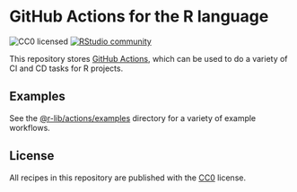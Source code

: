 # GitHub Actions for the R language

![CC0 licensed](https://img.shields.io/github/license/r-lib/actions)
[![RStudio community](https://img.shields.io/badge/community-github--actions-blue?style=social&logo=rstudio&logoColor=75AADB)](https://community.rstudio.com/new-topic?category=Package%20development&tags=github-actions)

This repository stores [GitHub Actions](https://github.com/features/actions), which can be used to do a variety of CI and CD tasks for R projects.

## Examples

See the [@r-lib/actions/examples](https://github.com/r-lib/actions/tree/master/examples) directory
for a variety of example workflows.

## License

All recipes in this repository are published with the [CC0](./LICENSE) license.
